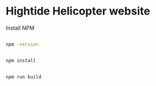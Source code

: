 # Hightide Helicopter website 

Install NPM

```bash

npm -version

```
```bash

npm install

```
```bash

npm run build

```

